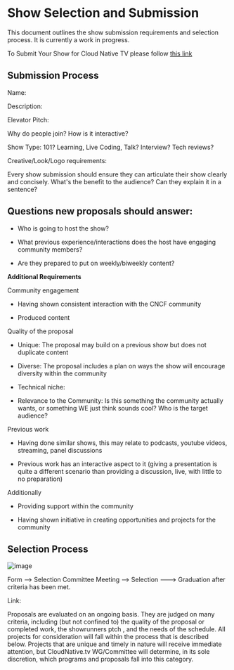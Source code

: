 # Show Selection and Submission

This document outlines the show submission requirements and selection process. It is currently a work in progress. 

To Submit Your Show for Cloud Native TV please follow [this link](https://github.com/cncf/cloudnativetv/issues/new/choose)

## Submission Process

Name:

Description:

Elevator Pitch:

Why do people join? How is it interactive?

Show Type: 101? Learning, Live Coding, Talk? Interview? Tech reviews?

Creative/Look/Logo requirements: 

Every show submission should ensure they can articulate their show clearly and concisely. What's the benefit to the audience? Can they explain it in a sentence?

## Questions new proposals should answer:

- Who is going to host the show?

- What previous experience/interactions does the host have engaging community members?

- Are they prepared to put on weekly/biweekly content?

**Additional Requirements**

Community engagement

- Having shown consistent interaction with the CNCF community

- Produced content

Quality of the proposal

- Unique: The proposal may build on a previous show but does not duplicate content

- Diverse: The proposal includes a plan on ways the show will encourage diversity within the community

- Technical niche:

- Relevance to the Community: Is this something the community actually wants, or something WE just think sounds cool? Who is the target audience?

Previous work

- Having done similar shows, this may relate to podcasts, youtube videos, streaming, panel discussions

- Previous work has an interactive aspect to it (giving a presentation is quite a different scenario than providing a discussion, live, with little to no preparation)

Additionally

- Providing support within the community

- Having shown initiative in creating opportunities and projects for the community

## Selection Process

![image](https://user-images.githubusercontent.com/22457772/113220565-65a12d00-9251-11eb-8ce4-21278e9eb95b.png)

Form --> Selection Committee Meeting --> Selection  ---> Graduation after criteria has been met.

Link:

Proposals are evaluated on an ongoing basis. They are judged on many criteria, including (but not confined to) the quality of the proposal or completed work, the showrunners ptch , and the needs of the schedule. All projects for consideration will fall within the process that is described below. Projects that are unique and timely in nature will receive immediate attention, but CloudNative.tv WG/Committee will determine, in its sole discretion, which programs and proposals fall into this category.
